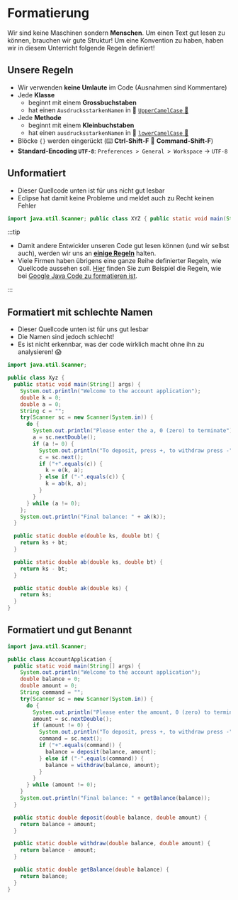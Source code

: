# Formatierung

Wir sind keine Maschinen sondern **Menschen**. Um einen Text gut lesen zu können, brauchen wir gute Struktur! Um eine Konvention zu haben, haben wir in diesem Unterricht folgende Regeln definiert!

## Unsere Regeln

- Wir verwenden **keine Umlaute** im Code (Ausnahmen sind Kommentare)
- Jede **Klasse**
  - beginnt mit einem **Grossbuchstaben**
  - hat einen `AusdrucksstarkenNamen` in :camel: [`UpperCamelCase` :link:](http://wiki.c2.com/?UpperCamelCase)
- Jede **Methode**
  - beginnt mit einem **Kleinbuchstaben**
  - hat einen `ausdrucksstarkenNamen` in :camel: [`lowerCamelCase` :link:](http://wiki.c2.com/?LowerCamelCase)
- Blöcke `{}` werden eingerückt (:keyboard: **Ctrl-Shift-F** :apple: **Command-Shift-F**)
- **Standard-Encoding `UTF-8`**: `Preferences > General > Workspace` -> `UTF-8`

## Unformatiert

- Dieser Quellcode unten ist für uns nicht gut lesbar
- Eclipse hat damit keine Probleme und meldet auch zu Recht keinen Fehler

```java
import java.util.Scanner; public class XYZ { public static void main(String[] args) { System.out.println("Welcome to the account application"); double k = 0; double a = 0; String c = ""; do { Scanner sc = new Scanner(System.in); System.out.println("Please enter the a, 0 (zero) to terminate"); a = sc.nextDouble(); if (a != 0) { System.out.println("To deposit, press +, to withdraw press -"); c = sc.next(); if (c.equals("+")) { k = e(k, a); } else if (c.equals("-")) { k = ab(k, a); } } } while (a != 0); System.out.println("Final balance: " + ak(k)); } public static double e(double ks, double b) { return ks + b; } public static double ab(double ks, double bt) { return ks - bt; } public static double ak(double ks) { return ks; } }
```

:::tip

- Damit andere Entwickler unseren Code gut lesen können (und wir selbst auch), werden wir uns an [**einige Regeln**](#unsere-regeln) halten.
- Viele Firmen haben übrigens eine ganze Reihe definierter Regeln, wie Quellcode aussehen soll. [Hier](https://google.github.io/styleguide/javaguide.html) finden Sie zum Beispiel die Regeln, wie bei [Google Java Code zu formatieren ist](https://google.github.io/styleguide/javaguide.html).

:::

<div class="break" />

## Formatiert mit schlechte Namen

- Dieser Quellcode unten ist für uns gut lesbar
- Die Namen sind jedoch schlecht!
- Es ist nicht erkennbar, was der code wirklich macht ohne ihn zu analysieren! :scream:

```java
import java.util.Scanner;

public class Xyz {
  public static void main(String[] args) {
    System.out.println("Welcome to the account application");
    double k = 0;
    double a = 0;
    String c = "";
    try(Scanner sc = new Scanner(System.in)) {
      do {
        System.out.println("Please enter the a, 0 (zero) to terminate");
        a = sc.nextDouble();
        if (a != 0) {
          System.out.println("To deposit, press +, to withdraw press -");
          c = sc.next();
          if ("+".equals(c)) {
            k = e(k, a);
          } else if ("-".equals(c)) {
            k = ab(k, a);
          }
        }
      } while (a != 0);
    };
    System.out.println("Final balance: " + ak(k));
  }

  public static double e(double ks, double bt) {
    return ks + bt;
  }

  public static double ab(double ks, double bt) {
    return ks - bt;
  }

  public static double ak(double ks) {
    return ks;
  }
}
```

## Formatiert und gut Benannt

```java
import java.util.Scanner;

public class AccountApplication {
  public static void main(String[] args) {
    System.out.println("Welcome to the account application");
    double balance = 0;
    double amount = 0;
    String command = "";
    try(Scanner sc = new Scanner(System.in)) {
      do {
        System.out.println("Please enter the amount, 0 (zero) to terminate");
        amount = sc.nextDouble();
        if (amount != 0) {
          System.out.println("To deposit, press +, to withdraw press -");
          command = sc.next();
          if ("+".equals(command)) {
            balance = deposit(balance, amount);
          } else if ("-".equals(command)) {
            balance = withdraw(balance, amount);
          }
        }
      } while (amount != 0);
    }
    System.out.println("Final balance: " + getBalance(balance));
  }

  public static double deposit(double balance, double amount) {
    return balance + amount;
  }

  public static double withdraw(double balance, double amount) {
    return balance - amount;
  }

  public static double getBalance(double balance) {
    return balance;
  }
}
```
